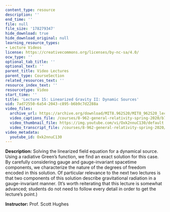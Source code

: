 ```yaml
---
content_type: resource
description: ''
end_time: ''
file: null
file_size: '178279347'
hide_download: true
hide_download_original: null
learning_resource_types:
- Lecture Videos
license: https://creativecommons.org/licenses/by-nc-sa/4.0/
ocw_type: ''
optional_tab_title: ''
optional_text: ''
parent_title: Video Lectures
parent_type: CourseSection
related_resources_text: ''
resource_index_text: ''
resourcetype: Video
start_time: ''
title: 'Lecture 15: Linearized Gravity II: Dynamic Sources'
uid: 7ad72550-6a54-2043-c895-b6b9c7d2288a
video_files:
  archive_url: https://archive.org/download/MIT8.962S20/MIT8_962S20_lec15_300k.mp4
  video_captions_file: /courses/8-962-general-relativity-spring-2020/b720b960d1fb55d7ad8b51dbb95bfa9c_Oxk2nnuC130.vtt
  video_thumbnail_file: https://img.youtube.com/vi/Oxk2nnuC130/default.jpg
  video_transcript_file: /courses/8-962-general-relativity-spring-2020/74c32c0e424e0f751ce90b937405cb41_Oxk2nnuC130.pdf
video_metadata:
  youtube_id: Oxk2nnuC130
---
```


**Description:** Solving the linearized field equation for a dynamical source. Using a radiative Green’s function, we find an exact solution for this case. By carefully considering gauge and gauge-invariant spacetime components, we characterize the nature of the degrees of freedom encoded in this solution. Of particular relevance to the next two lectures is that two components of this solution describe gravitational radiation in a gauge-invariant manner. (It’s worth reiterating that this lecture is somewhat advanced; students do not need to follow every detail in order to get the lecture’s point.)

**Instructor:** Prof. Scott Hughes

